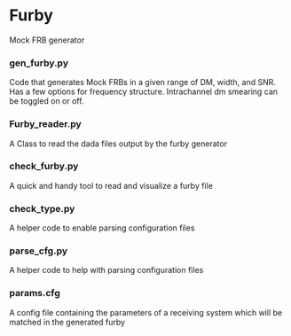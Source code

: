 # Furby
Mock FRB generator

### gen_furby.py

Code that generates Mock FRBs in a given range of DM, width, and SNR. Has a few options for frequency structure. Intrachannel dm smearing can be toggled on or off.

### Furby_reader.py

A Class to read the dada files output by the furby generator

### check_furby.py

A quick and handy tool to read and visualize a furby file

### check_type.py

A helper code to enable parsing configuration files

### parse_cfg.py

A helper code to help with parsing configuration files

### params.cfg

A config file containing the parameters of a receiving system which will be matched in the generated furby
